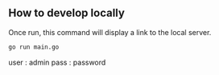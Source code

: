 ## How to develop locally

Once run, this command will display a link to the local server.

```sh
go run main.go
```

user : admin
pass : password